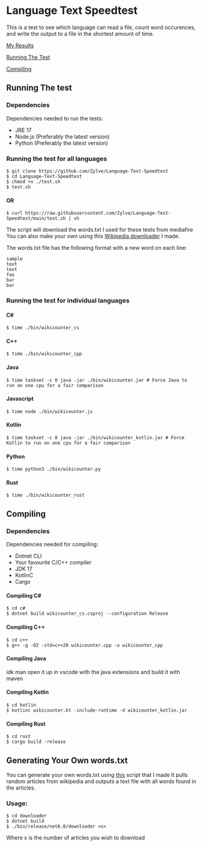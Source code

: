 # Language Text Speedtest
This is a test to see which language can read a file, count word occurences, and write the output to a file in the shortest amount of time.

[My Results](My_Results.txt)

[Running The Test](https://github.com/Zylve/Language-Text-Speedtest#running-the-test-for-individual-languages)

[Compiling](https://github.com/Zylve/Language-Text-Speedtest#compiling)

## Running The test

### Dependencies

Dependencies needed to run the tests:
- JRE 17
- Node.js (Preferably the latest version)
- Python (Preferably the latest version)

### Running the test for all languages
```
$ git clone https://github.com/Zylve/Language-Text-Speedtest
$ cd Language-Text-Speedtest
$ chmod +x ./test.sh
$ test.sh
```
#### OR
```
$ curl https://raw.githubusercontent.com/Zylve/Language-Text-Speedtest/main/test.sh | sh
```
The script will download the words.txt I used for these tests from mediafire
You can also make your own using this [Wikipedia downloader](https://github.com/Zylve/Language-Text-Speedtest#generating-your-own-wordstxt) I made.

The words.txt file has the following format with a new word on each line:
```
sample
text
text
foo
bar
bar
```

### Running the test for individual languages
#### C#
```
$ time ./bin/wikicounter_cs
```
#### C++
```
$ time ./bin/wikicounter_cpp
```
#### Java
```
$ time taskset -c 0 java -jar ./bin/wikicounter.jar # Force Java to run on one cpu for a fair comparison
```
#### Javascript
```
$ time node ./bin/wikicounter.js
```
#### Kotlin
```
$ time taskset -c 0 java -jar ./bin/wikicounter_kotlin.jar # Force Kotlin to run on one cpu for a fair comparison
```
#### Python
```
$ time python3 ./bin/wikicounter.py
```
#### Rust
```
$ time ./bin/wikicounter_rust
```

## Compiling

### Dependencies
Dependencies needed for compiling:
- Dotnet CLI
- Your favourite C/C++ compiler
- JDK 17
- KotlinC
- Cargo

#### Compiling C#
```
$ cd c#
$ dotnet build wikicounter_cs.csproj --configuration Release
```
#### Compiling C++
```
$ cd c++
$ g++ -g -O2 -std=c++20 wikicounter.cpp -o wikicounter_cpp
```
#### Compiling Java
idk man open it up in vscode with the java extensions and build it with maven
#### Compiling Kotlin
```
$ cd kotlin
$ kotlinc wikicounter.kt -include-runtime -d wikicounter_kotlin.jar
```
#### Compiling Rust
```
$ cd rust
$ cargo build -release
```

## Generating Your Own words.txt
You can generate your own words.txt using [this](downloader/downloader.cs) script that I made
It pulls random articles from wikipedia and outputs a text file with all words found in the articles.
### Usage:
```
$ cd downloader
$ dotnet build
$ ./bin/release/net6.0/downloader <x>
```
Where x is the number of articles you wish to download